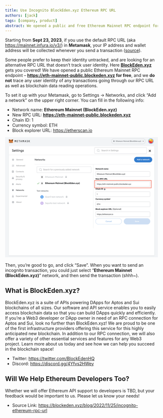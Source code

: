 ```yaml
---
title: Use Incognito BlockEden.xyz Ethereum RPC URL
authors: [jack]
tags: [company, product]
abstract: We opened a public and free Ethereum Mainnet RPC endpoint for Metamask clients who want to keep their transactions untracked.
---
```


Starting from **Sept 23, 2023**, if you use the default RPC URL (aka https://mainnet.infura.io/v3/) in **Metamask**, your IP address and wallet address will be collected whenever you send a transaction ([source](https://cointelegraph.com/news/metamask-will-start-collecting-user-ip-addresses)).

Some people prefer to keep their identity untracked, and are looking for an alternative RPC URL that doesn’t track user identity. Here **[BlockEden.xyz](https://blockeden.xyz)** gets you covered! We have opened a public Ethereum Mainnet RPC endpoint – **https://eth-mainnet-public.blockeden.xyz for free**, and we **do not** trace any user identity of any transactions going through our RPC URL as well as blockchain data reading operations.

To set it up with your Metamask, go to Settings -> Networks, and click “Add a network” on the upper right corner. You can fill in the following info:
- Network name: **Ethereum Mainnet (BlockEden.xyz)**
- New RPC URL: **https://eth-mainnet-public.blockeden.xyz**
- Chain ID: 1
- Currency symbol: ETH
- Block explorer URL: https://etherscan.io

![Setup BlockEden.xyz ethereum rpc url in Metamask](./metamask-network-setup.png)

Then, you’re good to go, and click “Save”. When you want to send an incognito transaction, you could just select “**Ethereum Mainnet (BlockEden.xyz)**” network, and then send the transaction (shhh~).

## What is BlockEden.xyz?

BlockEden.xyz is a suite of APIs powering DApps for Aptos and Sui blockchains of all sizes. Our software and API service enables you to easily access blockchain data so that you can build DApps quickly and efficiently.
If you’re a Web3 developer or DApp owner in need of an RPC connection for Aptos and Sui, look no further than BlockEden.xyz! We are proud to be one of the first infrastructure providers offering this service for this highly anticipated new blockchain. In addition to our RPC connection, we will also offer a variety of other essential services and features for any Web3 project. Learn more about us today and see how we can help you succeed in the blockchain space!

- Twitter: https://twitter.com/BlockEdenHQ
- Discord: https://discord.gg/4Yfvs2HWey

## Will We Help Ethereum Developers Too?
Whether we will offer Ethereum API support to developers is TBD, but your feedback would be important to us. Please let us know your needs!

- Source Link: https://blockeden.xyz/blog/2022/11/25/incognito-ethereum-rpc-url
